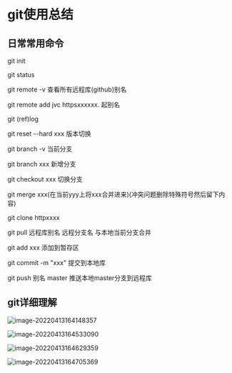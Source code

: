 # git使用总结

## 日常常用命令

git init 

git status

git remote -v 查看所有远程库(github)别名

git remote add jvc httpsxxxxxx.  起别名

git (ref)log

git reset --hard xxx  版本切换

git branch -v  当前分支

git branch xxx  新增分支

git checkout xxx 切换分支

git merge xxx(在当前yyy上将xxx合并进来)(冲突问题删除特殊符号然后留下内容)

git clone httpxxxx

git pull 远程库别名 远程分支名 与本地当前分支合并

git add xxx   添加到暂存区

git commit -m "xxx"  提交到本地库

git push 别名 master    推送本地master分支到远程库

## git详细理解



![image-20220413164148357](C:\Users\74476\AppData\Roaming\Typora\typora-user-images\image-20220413164148357.png)

![image-20220413164533090](C:\Users\74476\AppData\Roaming\Typora\typora-user-images\image-20220413164533090.png)





![image-20220413164629359](C:\Users\74476\AppData\Roaming\Typora\typora-user-images\image-20220413164629359.png)

![image-20220413164705369](C:\Users\74476\AppData\Roaming\Typora\typora-user-images\image-20220413164705369.png)